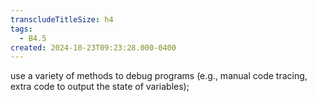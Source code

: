 ```yaml
---
transcludeTitleSize: h4
tags:
  - B4.5
created: 2024-10-23T09:23:28.000-0400
---
```

use a variety of methods to debug programs (e.g., manual code tracing, extra code to output the state of variables);